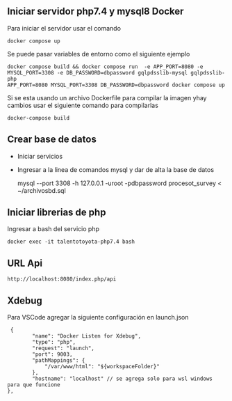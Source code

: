 ## Iniciar servidor php7.4 y mysql8 Docker

Para iniciar el servidor usar el comando

    docker compose up

Se puede pasar variables de entorno como el siguiente ejemplo

    docker compose build && docker compose run  -e APP_PORT=8080 -e MYSQL_PORT=3308 -e DB_PASSWORD=dbpassword gqlpdsslib-mysql gqlpdsslib-php
    APP_PORT=8080 MYSQL_PORT=3308 DB_PASSWORD=dbpassword docker compose up

Si se esta usando un archivo Dockerfile para compilar la imagen yhay cambios usar el siguiente comando para compilarlas

    docker-compose build

## Crear base de datos

- Iniciar servicios
- Ingresar a la linea de comandos mysql y dar de alta la base de datos

  mysql --port 3308 -h 127.0.0.1 -uroot -pdbpassword procesot_survey < ~/archivosbd.sql

## Iniciar librerias de php

Ingresar a bash del servicio php

    docker exec -it talentotoyota-php7.4 bash

## URL Api

    http://localhost:8080/index.php/api

## Xdebug

Para VSCode agregar la siguiente configuración en launch.json

     {
            "name": "Docker Listen for Xdebug",
            "type": "php",
            "request": "launch",
            "port": 9003,
            "pathMappings": {
                "/var/www/html": "${workspaceFolder}"
            },
            "hostname": "localhost" // se agrega solo para wsl windows  para que funcione
    },
